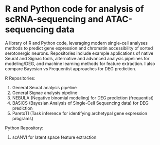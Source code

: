 # R and Python code for analysis of scRNA-sequencing and ATAC-sequencing data
A library of R and Python code, leveraging modern single-cell analyses methods to predict gene expression and chromatin accessibility of sorted serotonergic neurons. Repositories include example applications of native Seurat and Signac tools, alternative and advanced analysis pipelines for modeling/DEG, and machine learning methods for feature extraction. I also compare Bayesian vs Frequentist approaches for DEG prediction.

R Repositories:
  1. General Seurat analysis pipeline
  2. General Signac analysis pipeline
  3. NEBULA (Negative binomial modeling) for DEG prediction (frequentist)
  4. BASiCS (Bayesian Analysis of Single-Cell Sequencing data) for DEG prediction
  5. ParetoTI (Task inference for identifying archetypal gene expression programs)

Python Repository:

  1. scANVI for latent space feature extraction 
